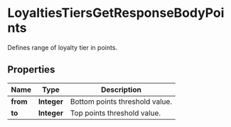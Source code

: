 

# LoyaltiesTiersGetResponseBodyPoints

Defines range of loyalty tier in points.

## Properties

| Name | Type | Description |
|------------ | ------------- | ------------- |
|**from** | **Integer** | Bottom points threshold value. |
|**to** | **Integer** | Top points threshold value. |




